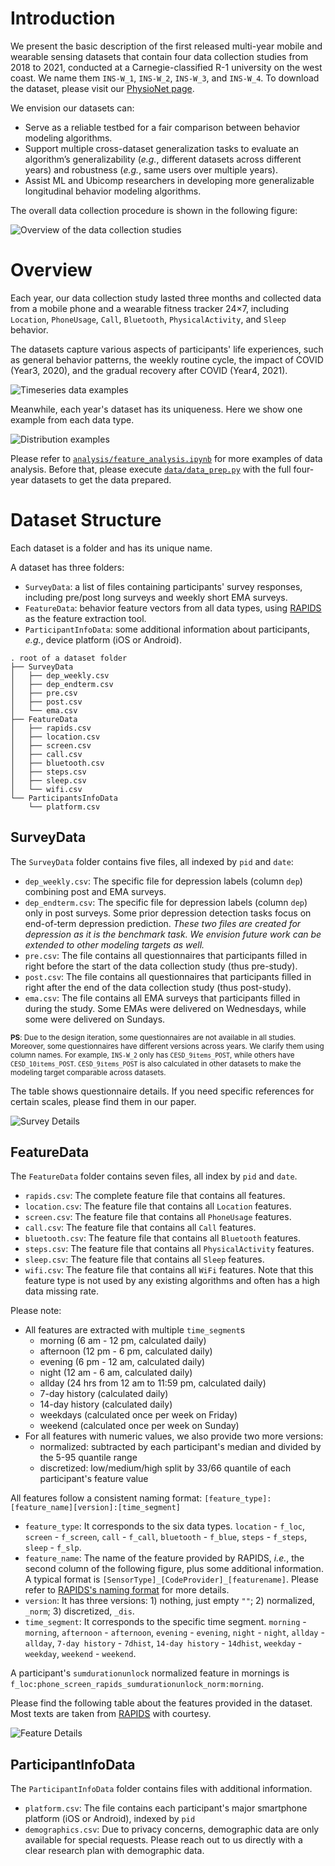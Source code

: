 # Introduction

We present the basic description of the first released multi-year mobile and wearable sensing datasets that contain four data collection studies from 2018 to 2021, conducted at a Carnegie-classified R-1 university on the west coast. We name them `INS-W_1`, `INS-W_2`, `INS-W_3`, and `INS-W_4`. To download the dataset, please visit our [PhysioNet page](https://physionet.org/content/globem).

We envision our datasets can:
- Serve as a reliable testbed for a fair comparison between behavior modeling algorithms.
- Support multiple cross-dataset generalization tasks to evaluate an algorithm’s generalizability (*e.g.*, different datasets across different years) and robustness (*e.g.*, same users over multiple years).
- Assist ML and Ubicomp researchers in developing more generalizable longitudinal behavior modeling algorithms.

The overall data collection procedure is shown in the following figure:

![Overview of the data collection studies](../figures/data_collection.png)

# Overview

Each year, our data collection study lasted three months and collected data from a mobile phone and a wearable fitness tracker 24×7, including `Location`, `PhoneUsage`, `Call`, `Bluetooth`, `PhysicalActivity`, and `Sleep` behavior.

The datasets capture various aspects of participants' life experiences, such as general behavior patterns, the weekly routine cycle, the impact of COVID (Year3, 2020), and the gradual recovery after COVID (Year4, 2021).

![Timeseries data examples](../figures/timeseries_examples.png)

Meanwhile, each year's dataset has its uniqueness. Here we show one example from each data type.

![Distribution examples](../figures/distribution_examples.png)

Please refer to [`analysis/feature_analysis.ipynb`](../analysis/feature_analysis.ipynb) for more examples of data analysis. Before that, please execute [`data/data_prep.py`](../data/data_prep.py) with the full four-year datasets to get the data prepared.

# Dataset Structure

Each dataset is a folder and has its unique name.

A dataset has three folders:
- `SurveyData`: a list of files containing participants' survey responses, including pre/post long surveys and weekly short EMA surveys.
- `FeatureData`: behavior feature vectors from all data types, using [RAPIDS](https://www.rapids.science/1.6/) as the feature extraction tool.
- `ParticipantInfoData`: some additional information about participants, *e.g.*, device platform (iOS or Android).

```
. root of a dataset folder
├── SurveyData
│   ├── dep_weekly.csv
│   ├── dep_endterm.csv
│   ├── pre.csv
│   ├── post.csv
│   └── ema.csv
├── FeatureData
│   ├── rapids.csv
│   ├── location.csv
│   ├── screen.csv
│   ├── call.csv
│   ├── bluetooth.csv
│   ├── steps.csv
│   ├── sleep.csv
│   └── wifi.csv
└── ParticipantsInfoData
    └── platform.csv
```

## SurveyData

The `SurveyData` folder contains five files, all indexed by `pid` and `date`:
- `dep_weekly.csv`: The specific file for depression labels (column `dep`) combining post and EMA surveys.
- `dep_endterm.csv`: The specific file for depression labels (column `dep`) only in post surveys. Some prior depression detection tasks focus on end-of-term depression prediction. 
*These two files are created for depression as it is the benchmark task. We envision future work can be extended to other modeling targets as well.*
- `pre.csv`: The file contains all questionnaires that participants filled in right before the start of the data collection study (thus pre-study).
- `post.csv`: The file contains all questionnaires that participants filled in right after the end of the data collection study (thus post-study).
- `ema.csv`: The file contains all EMA surveys that participants filled in during the study. Some EMAs were delivered on Wednesdays, while some were delivered on Sundays.

<sup>**PS**: Due to the design iteration, some questionnaires are not available in all studies. Moreover, some questionnaires have different versions across years. We clarify them using column names. For example, `INS-W_2` only has `CESD_9items_POST`, while others have `CESD_10items_POST`. `CESD_9items_POST` is also calculated in other datasets to make the modeling target comparable across datasets.</sup>

The table shows questionnaire details. If you need specific references for certain scales, please find them in our paper.

![Survey Details](../figures/survey_details.png)

## FeatureData

The `FeatureData` folder contains seven files, all index by `pid` and `date`.
- `rapids.csv`: The complete feature file that contains all features.
- `location.csv`: The feature file that contains all `Location` features.
- `screen.csv`: The feature file that contains all `PhoneUsage` features.
- `call.csv`: The feature file that contains all `Call` features.
- `bluetooth.csv`: The feature file that contains all `Bluetooth` features.
- `steps.csv`: The feature file that contains all `PhysicalActivity` features.
- `sleep.csv`: The feature file that contains all `Sleep` features.
- `wifi.csv`: The feature file that contains all `WiFi` features. Note that this feature type is not used by any existing algorithms and often has a high data missing rate.

Please note:
- All features are extracted with multiple `time_segment`s
  - morning (6 am - 12 pm, calculated daily)
  - afternoon (12 pm - 6 pm, calculated daily)
  - evening (6 pm - 12 am, calculated daily)
  - night (12 am - 6 am, calculated daily)
  - allday (24 hrs from 12 am to 11:59 pm, calculated daily)
  - 7-day history (calculated daily)
  - 14-day history (calculated daily)
  - weekdays (calculated once per week on Friday)
  - weekend (calculated once per week on Sunday)
- For all features with numeric values, we also provide two more versions:
  - normalized: subtracted by each participant's median and divided by the 5-95 quantile range
  - discretized: low/medium/high split by 33/66 quantile of each participant's feature value


All features follow a consistent naming format:
`[feature_type]:[feature_name][version]:[time_segment]`
- `feature_type`: It corresponds to the six data types. `location` - `f_loc`, `screen` - `f_screen`, `call` - `f_call`, `bluetooth` - `f_blue`, `steps` - `f_steps`, `sleep` - `f_slp`.
- `feature_name`: The name of the feature provided by RAPIDS, *i.e.*, the second column of the following figure, plus some additional information. A typical format is `[SensorType]_[CodeProvider]_[featurename]`. Please refer to [RAPIDS's naming format](https://www.rapids.science/1.6/features/feature-introduction/) for more details.
- `version`: It has three versions: 1) nothing, just empty `""`; 2) normalized, `_norm`; 3) discretized, `_dis`.
- `time_segment`: It corresponds to the specific time segment. `morning` - `morning`, `afternoon` - `afternoon`, `evening` - `evening`, `night` - `night`, `allday` - `allday`, `7-day history` - `7dhist`, `14-day history` - `14dhist`, `weekday` - `weekday`, `weekend` - `weekend`.

A participant's `sumdurationunlock` normalized feature in mornings is `f_loc:phone_screen_rapids_sumdurationunlock_norm:morning`.

Please find the following table about the features provided in the dataset. Most texts are taken from [RAPIDS](https://www.rapids.science/1.6/) with courtesy.

![Feature Details](../figures/feature_details.png)

## ParticipantInfoData

The `ParticipantInfoData` folder contains files with additional information.
- `platform.csv`: The file contains each participant's major smartphone platform (iOS or Android), indexed by `pid`
- `demographics.csv`: Due to privacy concerns, demographic data are only available for special requests. Please reach out to us directly with a clear research plan with demographic data.